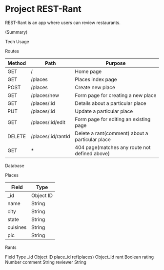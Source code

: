# Project REST-Rant

REST-Rant is an app where users can review restaurants.

(Summary)

Tech Usage

Routes

| Method | Path               | Purpose                                          |
|--------|--------------------|--------------------------------------------------|
| GET    | /                  | Home page                                        |
| GET    | /places            | Places index page                                |
| POST   | /places            | Create new place                                 |
| GET    | /places/new        | Form page for creating a new place               |
| GET    | /places/:id        | Details about a particular place                 |
| PUT    | /places/:id        | Update a particular place                        |
| GET    | /places/:id/edit   | Form page for editing an existing page           |
| DELETE | /places/:id/rantId | Delete a rant(comment) about a particular place  |
| GET    | *                  | 404 page(matches any route not defined above)    |


Database

Places

| Field    | Type      |
| -------- | --------- |
| \_id     | Object ID |
| name     | String    |
| city     | String    |
| state    | String    |
| cuisines | String    |
| pic      | String    |

Rants

Field	Type
_id	Object ID
place_id	ref(places) Object_Id
rant	Boolean
rating	Number
comment	String
reviewer	String
